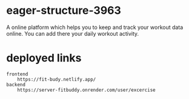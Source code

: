 # eager-structure-3963
A online platform which helps you to keep and track your workout data online. You can add there your daily workout activity.

# deployed links
    frontend
        https://fit-budy.netlify.app/
    backend
        https://server-fitbuddy.onrender.com/user/excercise


